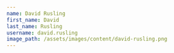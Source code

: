 ```yaml
---
name: David Rusling
first_name: David
last_name: Rusling
username: david.rusling
image_path: /assets/images/content/david-rusling.png
---
```



